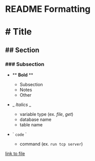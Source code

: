 # README Formatting

# # Title
## ## Section
### ### Subsection 

* ** **Bold** ** 
  * Subsection
  * Notes
  * Other

* _ _Italics_ _ 
  * variable type (ex. _file_, _get_) 
  * database name
  * table name
     

* \` `code` \`
  * command (ex. `run tcp server`)

[link to file](formatting.md)



